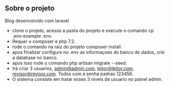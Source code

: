 ## Sobre o projeto

Blog desenvolvido com laravel
- clone o projeto, acesse a pasta do projeto e execute o comando cp .env-example .env.
- Requer o composer e php 7.2.
- rode o comando na raiz do projeto composer install.
- apos finalizar configure no .env as informaçoes do banco de dados, crie a database no banco.
- apos isso rode o comando php artisan migrate --seed.
- Irá criar 3 usuarios, admin@admin.com, leitor@leitor.com, revisor@revisor.com. Todos com a senha padrao 123456.
- O sistema consiste em tratar esses 3 niveis de usuario no painel admin.